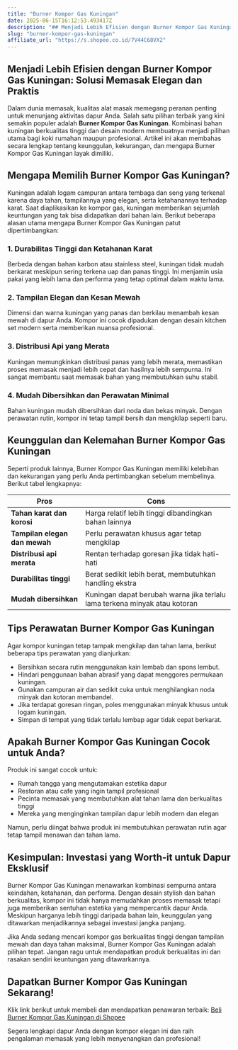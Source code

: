 ```yaml
---
title: "Burner Kompor Gas Kuningan"
date: 2025-06-15T16:12:53.493417Z
description: "## Menjadi Lebih Efisien dengan Burner Kompor Gas Kuningan: Solusi Memasak Elegan dan Praktis..."
slug: "burner-kompor-gas-kuningan"
affiliate_url: "https://s.shopee.co.id/7V44C68VX2"
---
```

## Menjadi Lebih Efisien dengan Burner Kompor Gas Kuningan: Solusi Memasak Elegan dan Praktis

Dalam dunia memasak, kualitas alat masak memegang peranan penting untuk menunjang aktivitas dapur Anda. Salah satu pilihan terbaik yang kini semakin populer adalah **Burner Kompor Gas Kuningan**. Kombinasi bahan kuningan berkualitas tinggi dan desain modern membuatnya menjadi pilihan utama bagi koki rumahan maupun profesional. Artikel ini akan membahas secara lengkap tentang keunggulan, kekurangan, dan mengapa Burner Kompor Gas Kuningan layak dimiliki. 

## Mengapa Memilih Burner Kompor Gas Kuningan?

Kuningan adalah logam campuran antara tembaga dan seng yang terkenal karena daya tahan, tampilannya yang elegan, serta ketahanannya terhadap karat. Saat diaplikasikan ke kompor gas, kuningan memberikan sejumlah keuntungan yang tak bisa didapatkan dari bahan lain. Berikut beberapa alasan utama mengapa Burner Kompor Gas Kuningan patut dipertimbangkan:

### 1. Durabilitas Tinggi dan Ketahanan Karat

Berbeda dengan bahan karbon atau stainless steel, kuningan tidak mudah berkarat meskipun sering terkena uap dan panas tinggi. Ini menjamin usia pakai yang lebih lama dan performa yang tetap optimal dalam waktu lama.

### 2. Tampilan Elegan dan Kesan Mewah

Dimensi dan warna kuningan yang panas dan berkilau menambah kesan mewah di dapur Anda. Kompor ini cocok dipadukan dengan desain kitchen set modern serta memberikan nuansa profesional.

### 3. Distribusi Api yang Merata

Kuningan memungkinkan distribusi panas yang lebih merata, memastikan proses memasak menjadi lebih cepat dan hasilnya lebih sempurna. Ini sangat membantu saat memasak bahan yang membutuhkan suhu stabil.

### 4. Mudah Dibersihkan dan Perawatan Minimal

Bahan kuningan mudah dibersihkan dari noda dan bekas minyak. Dengan perawatan rutin, kompor ini tetap tampil bersih dan mengkilap seperti baru.

## Keunggulan dan Kelemahan Burner Kompor Gas Kuningan

Seperti produk lainnya, Burner Kompor Gas Kuningan memiliki kelebihan dan kekurangan yang perlu Anda pertimbangkan sebelum membelinya. Berikut tabel lengkapnya:

| **Pros** | **Cons** |
|------------|-----------|
| **Tahan karat dan korosi** | Harga relatif lebih tinggi dibandingkan bahan lainnya |
| **Tampilan elegan dan mewah** | Perlu perawatan khusus agar tetap mengkilap |
| **Distribusi api merata** | Rentan terhadap goresan jika tidak hati-hati |
| **Durabilitas tinggi** | Berat sedikit lebih berat, membutuhkan handling ekstra |
| **Mudah dibersihkan** | Kuningan dapat berubah warna jika terlalu lama terkena minyak atau kotoran |

## Tips Perawatan Burner Kompor Gas Kuningan

Agar kompor kuningan tetap tampak mengkilap dan tahan lama, berikut beberapa tips perawatan yang dianjurkan:

- Bersihkan secara rutin menggunakan kain lembab dan spons lembut.
- Hindari penggunaan bahan abrasif yang dapat menggores permukaan kuningan.
- Gunakan campuran air dan sedikit cuka untuk menghilangkan noda minyak dan kotoran membandel.
- Jika terdapat goresan ringan, poles menggunakan minyak khusus untuk logam kuningan.
- Simpan di tempat yang tidak terlalu lembap agar tidak cepat berkarat.

## Apakah Burner Kompor Gas Kuningan Cocok untuk Anda?

Produk ini sangat cocok untuk:

- Rumah tangga yang mengutamakan estetika dapur
- Restoran atau cafe yang ingin tampil profesional
- Pecinta memasak yang membutuhkan alat tahan lama dan berkualitas tinggi
- Mereka yang menginginkan tampilan dapur lebih modern dan elegan

Namun, perlu diingat bahwa produk ini membutuhkan perawatan rutin agar tetap tampil menawan dan tahan lama.

## Kesimpulan: Investasi yang Worth-it untuk Dapur Eksklusif

Burner Kompor Gas Kuningan menawarkan kombinasi sempurna antara keindahan, ketahanan, dan performa. Dengan desain stylish dan bahan berkualitas, kompor ini tidak hanya memudahkan proses memasak tetapi juga memberikan sentuhan estetika yang mempercantik dapur Anda. Meskipun harganya lebih tinggi daripada bahan lain, keunggulan yang ditawarkan menjadikannya sebagai investasi jangka panjang.

Jika Anda sedang mencari kompor gas berkualitas tinggi dengan tampilan mewah dan daya tahan maksimal, Burner Kompor Gas Kuningan adalah pilihan tepat. Jangan ragu untuk mendapatkan produk berkualitas ini dan rasakan sendiri keuntungan yang ditawarkannya.

## Dapatkan Burner Kompor Gas Kuningan Sekarang!

Klik link berikut untuk membeli dan mendapatkan penawaran terbaik: [Beli Burner Kompor Gas Kuningan di Shopee](https://s.shopee.co.id/7V44C68VX2)

Segera lengkapi dapur Anda dengan kompor elegan ini dan raih pengalaman memasak yang lebih menyenangkan dan profesional!